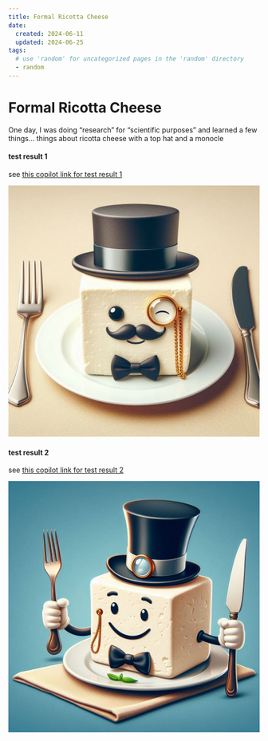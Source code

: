 ```yaml
---
title: Formal Ricotta Cheese
date:
  created: 2024-06-11
  updated: 2024-06-25
tags:
  # use 'random' for uncategorized pages in the 'random' directory
  - random
---
```


# Formal Ricotta Cheese

One day, I was doing “research” for “scientific purposes” and learned a few things... things about ricotta cheese with a top hat and a monocle


#### test result 1

see [this copilot link for test result 1](https://copilot.microsoft.com/images/create/ricotta-cheese-with-a-top-hat-and-a-monocle/1-665fc76aefd047c08f1a87b8acf2df50?id=Bw28MFu%2bML956nsCm1c4lw%3d%3d&view=detailv2&idpp=genimg&idpclose=1&thId=OIG3.CPxM1r40p1MtyIOBrmAp&lng=en-US&ineditshare=1)

![top-hat-ricotta-cheese-01](top-hat-ricotta-cheese-01.jpeg)


#### test result 2

see [this copilot link for test result 2](https://www.bing.com/images/create/ricotta-cheese-with-a-top-hat-and-a-monocle/1-665fc76aefd047c08f1a87b8acf2df50?id=79%2BKmpTEKHWXcbGmS7hx7A%3D%3D&view=detailv2&idpp=genimg&idpclose=1&thid=OIG3.Yb3CtDRniSuQqbr3W9l0&form=SYDBIC)

![top-hat-ricotta-cheese-02](top-hat-ricotta-cheese-02.jpeg)

